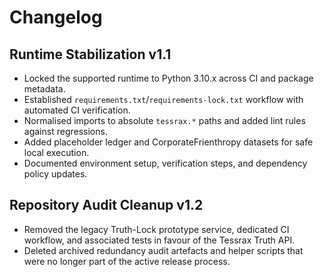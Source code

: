 # Changelog

## Runtime Stabilization v1.1
- Locked the supported runtime to Python 3.10.x across CI and package metadata.
- Established `requirements.txt`/`requirements-lock.txt` workflow with automated CI verification.
- Normalised imports to absolute `tessrax.*` paths and added lint rules against regressions.
- Added placeholder ledger and CorporateFrienthropy datasets for safe local execution.
- Documented environment setup, verification steps, and dependency policy updates.

## Repository Audit Cleanup v1.2
- Removed the legacy Truth-Lock prototype service, dedicated CI workflow, and associated tests in favour of the Tessrax Truth API.
- Deleted archived redundancy audit artefacts and helper scripts that were no longer part of the active release process.
